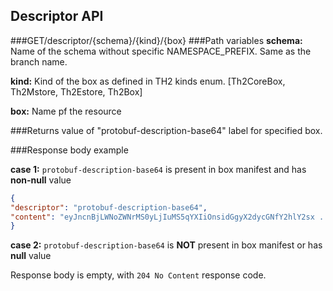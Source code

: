 ## Descriptor API
###GET/descriptor/{schema}/{kind}/{box}
###Path variables
__schema:__ Name of the schema without specific NAMESPACE_PREFIX. Same as the branch name.

__kind:__  Kind of the box as defined in TH2 kinds enum.  [Th2CoreBox, Th2Mstore, Th2Estore, Th2Box]

__box:__  Name pf the resource

###Returns
value of "protobuf-description-base64" label for specified box.

###Response body example

__case 1:__ `protobuf-description-base64` is present in box manifest and has __non-null__ value
```json
{
"descriptor": "protobuf-description-base64",
"content": "eyJncnBjLWNoZWNrMS0yLjIuMS5qYXIiOnsidGgyX2dycGNfY2hlY2sx ...... "
}

```

__case 2:__ `protobuf-description-base64` is __NOT__ present in box manifest or has __null__ value

Response body is empty, with `204 No Content` response code.

